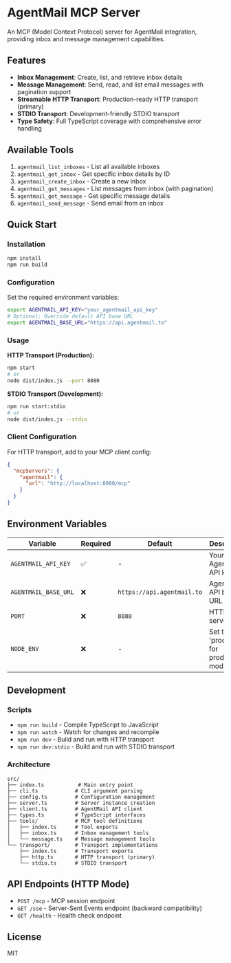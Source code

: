 # AgentMail MCP Server

An MCP (Model Context Protocol) server for AgentMail integration, providing inbox and message management capabilities.

## Features

- **Inbox Management**: Create, list, and retrieve inbox details
- **Message Management**: Send, read, and list email messages with pagination support
- **Streamable HTTP Transport**: Production-ready HTTP transport (primary)
- **STDIO Transport**: Development-friendly STDIO transport
- **Type Safety**: Full TypeScript coverage with comprehensive error handling

## Available Tools

1. `agentmail_list_inboxes` - List all available inboxes
2. `agentmail_get_inbox` - Get specific inbox details by ID
3. `agentmail_create_inbox` - Create a new inbox
4. `agentmail_get_messages` - List messages from inbox (with pagination)
5. `agentmail_get_message` - Get specific message details
6. `agentmail_send_message` - Send email from an inbox

## Quick Start

### Installation

```bash
npm install
npm run build
```

### Configuration

Set the required environment variables:

```bash
export AGENTMAIL_API_KEY="your_agentmail_api_key"
# Optional: Override default API base URL
export AGENTMAIL_BASE_URL="https://api.agentmail.to"
```

### Usage

**HTTP Transport (Production):**
```bash
npm start
# or
node dist/index.js --port 8080
```

**STDIO Transport (Development):**
```bash
npm run start:stdio
# or
node dist/index.js --stdio
```

### Client Configuration

For HTTP transport, add to your MCP client config:

```json
{
  "mcpServers": {
    "agentmail": {
      "url": "http://localhost:8080/mcp"
    }
  }
}
```

## Environment Variables

| Variable | Required | Default | Description |
|----------|----------|---------|-------------|
| `AGENTMAIL_API_KEY` | ✅ | - | Your AgentMail API key |
| `AGENTMAIL_BASE_URL` | ❌ | `https://api.agentmail.to` | AgentMail API base URL |
| `PORT` | ❌ | `8080` | HTTP server port |
| `NODE_ENV` | ❌ | - | Set to 'production' for production mode |

## Development

### Scripts

- `npm run build` - Compile TypeScript to JavaScript
- `npm run watch` - Watch for changes and recompile
- `npm run dev` - Build and run with HTTP transport
- `npm run dev:stdio` - Build and run with STDIO transport

### Architecture

```
src/
├── index.ts           # Main entry point
├── cli.ts            # CLI argument parsing
├── config.ts         # Configuration management
├── server.ts         # Server instance creation
├── client.ts         # AgentMail API client
├── types.ts          # TypeScript interfaces
├── tools/            # MCP tool definitions
│   ├── index.ts      # Tool exports
│   ├── inbox.ts      # Inbox management tools
│   └── message.ts    # Message management tools
└── transport/        # Transport implementations
    ├── index.ts      # Transport exports
    ├── http.ts       # HTTP transport (primary)
    └── stdio.ts      # STDIO transport
```

## API Endpoints (HTTP Mode)

- `POST /mcp` - MCP session endpoint
- `GET /sse` - Server-Sent Events endpoint (backward compatibility)
- `GET /health` - Health check endpoint

## License

MIT

